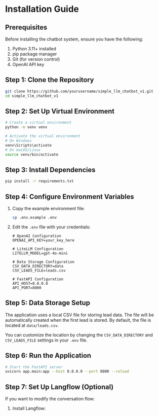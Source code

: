 # Installation Guide

## Prerequisites

Before installing the chatbot system, ensure you have the following:

1. Python 3.11+ installed
2. pip package manager
3. Git (for version control)
4. OpenAI API key

## Step 1: Clone the Repository

```bash
git clone https://github.com/yourusername/simple_llm_chatbot_v1.git
cd simple_llm_chatbot_v1
```

## Step 2: Set Up Virtual Environment

```bash
# Create a virtual environment
python -m venv venv

# Activate the virtual environment
# On Windows
venv\Scripts\activate
# On macOS/Linux
source venv/bin/activate
```

## Step 3: Install Dependencies

```bash
pip install -r requirements.txt
```

## Step 4: Configure Environment Variables

1. Copy the example environment file:
   ```bash
   cp .env.example .env
   ```

2. Edit the `.env` file with your credentials:
   ```
   # OpenAI Configuration
   OPENAI_API_KEY=your_key_here
   
   # LiteLLM Configuration
   LITELLM_MODEL=gpt-4o-mini
   
   # Data Storage Configuration
   CSV_DATA_DIRECTORY=data
   CSV_LEADS_FILE=leads.csv
   
   # FastAPI Configuration
   API_HOST=0.0.0.0
   API_PORT=8000
   ```

## Step 5: Data Storage Setup

The application uses a local CSV file for storing lead data. The file will be automatically created when the first lead is stored. By default, the file is located at `data/leads.csv`.

You can customize the location by changing the `CSV_DATA_DIRECTORY` and `CSV_LEADS_FILE` settings in your `.env` file.

## Step 6: Run the Application

```bash
# Start the FastAPI server
uvicorn app.main:app --host 0.0.0.0 --port 8000 --reload
```

## Step 7: Set Up Langflow (Optional)

If you want to modify the conversation flow:

1. Install Langflow:
   ```